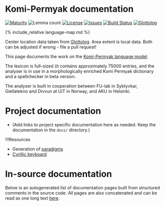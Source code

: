 # Komi-Permyak documentation

<div class="twocolumn map" markdown="1">

[![Maturity](https://img.shields.io/endpoint?url=https%3A%2F%2Fraw.githubusercontent.com%2Fgiellalt%2Flang-koi%2Fgh-pages%2Fmaturity.json)](https://giellalt.github.io/MaturityClassification.html)
![Lemma count](https://img.shields.io/endpoint?url=https%3A%2F%2Fraw.githubusercontent.com%2Fgiellalt%2Flang-koi%2Fgh-pages%2Flemmacount.json)
[![License](https://img.shields.io/github/license/giellalt/lang-koi)](https://github.com/giellalt/lang-koi/blob/main/LICENSE)
[![Issues](https://img.shields.io/github/issues/giellalt/lang-koi)](https://github.com/giellalt/lang-koi/issues)
[![Build Status](https://builds.giellalt.org/api/badge/lang-koi?label=CI)](https://builds.giellalt.org/pipelines/lang-koi/builds/latest)
[![Glottolog](https://img.shields.io/badge/Glottolog-green)](https://glottolog.org/resource/languoid/id/komi1269)

{% include_relative language-map.md %}

Center location data taken from [Glottolog](https://glottolog.org/). Area extent is local data. Both can be adjusted if wrong - file a pull request!

</div>

This page documents the work on the [Komi-Permyak language model](http://github.com/giellalt/lang-koi). 

The lexicon is full-sized (it contains approximately 75000 entries,
and the analyser is in use in a morphologically enriched Komi Permyak
dictionary and a spellchecker in beta version.

The analyser is built in cooperation between FU-lab in
Syktyvkar, Giellatekno and Divvun at UiT in Norway, and
AKU in Helsinki.

# Project documentation

* (Add links to project specific documentation here as needed. Keep the documentation in the `docs/` directory.)

!!!Resources
* Generation of [paradigms](http://giellatekno.uit.no/cgi/p-koi.fi.html)
* [Cyrillic keyboard](https://gtsvn.uit.no/langtech/trunk/techdoc/keyboards/download/KyrilliskQWERTY.zip)

# In-source documentation

Below is an autogenerated list of documentation pages built from structured comments in the source code. All pages are also concatenated and can be read as one long text [here](koi.md).
